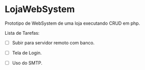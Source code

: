 # LojaWebSystem
Prototipo de WebSystem de uma loja executando CRUD em php.

Lista de Tarefas:
- [ ] Subir para servidor remoto com banco.
- [ ] Tela de Login.
- [ ] Uso do SMTP.


